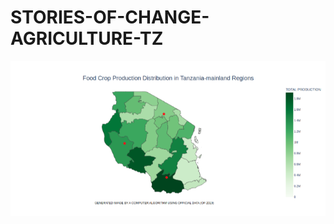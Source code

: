 # STORIES-OF-CHANGE-AGRICULTURE-TZ
![alt text](https://github.com/benny-png/STORIES-OF-CHANGE-AGRICULTURE-TZ/blob/main/Screenshot%202024-05-29%20111817.png)
